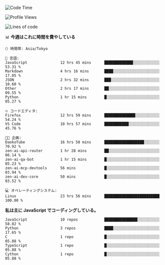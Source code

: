<!--START_SECTION:waka-->
![Code Time](http://img.shields.io/badge/Code%20Time-247%20hrs%2041%20mins-blue)

![Profile Views](http://img.shields.io/badge/%E3%83%97%E3%83%AD%E3%83%95%E3%82%A3%E3%83%BC%E3%83%AB%E3%83%93%E3%83%A5%E3%83%BC-3-blue)

![Lines of code](https://img.shields.io/badge/%E3%80%8CHello%20World%E3%80%8D%E3%81%8B%E3%82%89%E3%80%81%E7%A7%81%E3%81%AF%E3%81%93%E3%81%86%E6%9B%B8%E3%81%84%E3%81%9F-647.8%20thousand%20%E3%82%B3%E3%83%BC%E3%83%89%E8%A1%8C-blue)

📊 **今週はこれに時間を費やしている** 

```text
🕑︎ 時間帯: Asia/Tokyo

💬 言語: 
JavaScript               12 hrs 45 mins      █████████████░░░░░░░░░░░░   53.31 % 
Markdown                 4 hrs 16 mins       ████░░░░░░░░░░░░░░░░░░░░░   17.85 % 
JSON                     2 hrs 32 mins       ███░░░░░░░░░░░░░░░░░░░░░░   10.60 % 
Other                    2 hrs 17 mins       ██░░░░░░░░░░░░░░░░░░░░░░░   09.55 % 
Python                   1 hr 15 mins        █░░░░░░░░░░░░░░░░░░░░░░░░   05.27 % 

🔥 コードエディタ: 
Firefox                  12 hrs 59 mins      ██████████████░░░░░░░░░░░   54.24 % 
VS Code                  10 hrs 57 mins      ███████████░░░░░░░░░░░░░░   45.76 % 

🐱‍💻 企画: 
DaokoTube                16 hrs 58 mins      ██████████████████░░░░░░░   70.92 % 
zen-ai-api-router        1 hr 28 mins        ██░░░░░░░░░░░░░░░░░░░░░░░   06.14 % 
zen-ai-qa-bot            1 hr 15 mins        █░░░░░░░░░░░░░░░░░░░░░░░░   05.23 % 
zen-ai-mcp-devtools      56 mins             █░░░░░░░░░░░░░░░░░░░░░░░░   03.94 % 
zen-ai-dev-core          50 mins             █░░░░░░░░░░░░░░░░░░░░░░░░   03.52 % 

💻 オペレーティングシステム: 
Linux                    23 hrs 56 mins      █████████████████████████   100.00 % 
```

**私は主に JavaScript でコーディングしている。** 

```text
JavaScript               10 repos            ███████████████░░░░░░░░░░   58.82 % 
Python                   3 repos             ████░░░░░░░░░░░░░░░░░░░░░   17.65 % 
C                        1 repo              █░░░░░░░░░░░░░░░░░░░░░░░░   05.88 % 
TypeScript               1 repo              █░░░░░░░░░░░░░░░░░░░░░░░░   05.88 % 
Cython                   1 repo              █░░░░░░░░░░░░░░░░░░░░░░░░   05.88 % 
```




<!--END_SECTION:waka-->
